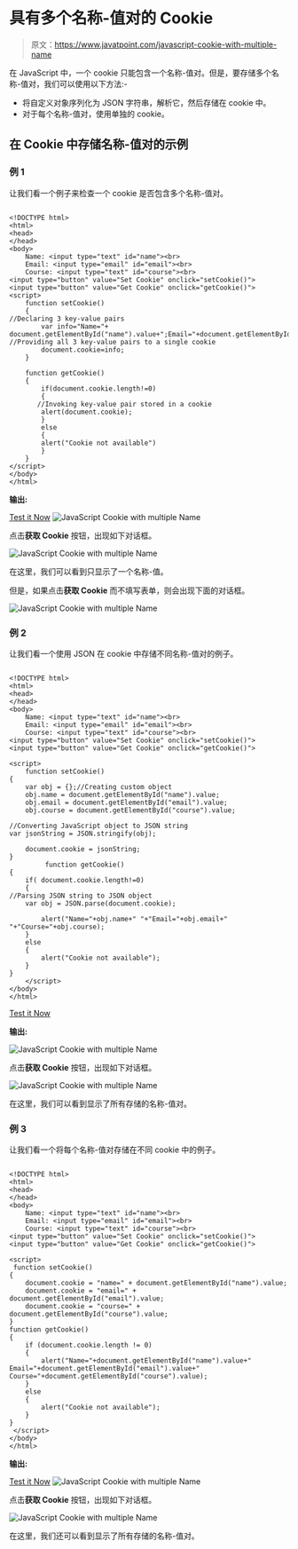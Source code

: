 # 具有多个名称-值对的 Cookie

> 原文：<https://www.javatpoint.com/javascript-cookie-with-multiple-name>

在 JavaScript 中，一个 cookie 只能包含一个名称-值对。但是，要存储多个名称-值对，我们可以使用以下方法:-

*   将自定义对象序列化为 JSON 字符串，解析它，然后存储在 cookie 中。
*   对于每个名称-值对，使用单独的 cookie。

## 在 Cookie 中存储名称-值对的示例

### 例 1

让我们看一个例子来检查一个 cookie 是否包含多个名称-值对。

```

<!DOCTYPE html>
<html>
<head>
</head>
<body>
    Name: <input type="text" id="name"><br>
    Email: <input type="email" id="email"><br>
    Course: <input type="text" id="course"><br>
<input type="button" value="Set Cookie" onclick="setCookie()">
<input type="button" value="Get Cookie" onclick="getCookie()">
<script>
    function setCookie()
    {
//Declaring 3 key-value pairs
        var info="Name="+ document.getElementById("name").value+";Email="+document.getElementById("email").value+";Course="+document.getElementById("course").value;
//Providing all 3 key-value pairs to a single cookie
        document.cookie=info;
    }

    function getCookie()
    {
        if(document.cookie.length!=0)
        {
       //Invoking key-value pair stored in a cookie
        alert(document.cookie);
        }
        else
        {
        alert("Cookie not available")
        }
    }
</script>
</body>
</html>

```

**输出:**

[Test it Now](https://www.javatpoint.com/oprweb/test.jsp?filename=JavaScriptCookiewithmultipleNameExample1) ![JavaScript Cookie with multiple Name](img/538ea17ee0e19f23c95afdaee9be990e.png)

点击**获取 Cookie** 按钮，出现如下对话框。

![JavaScript Cookie with multiple Name](img/73419812c3b2dff34d2f211b148bbd57.png)

在这里，我们可以看到只显示了一个名称-值。

但是，如果点击**获取 Cookie** 而不填写表单，则会出现下面的对话框。

![JavaScript Cookie with multiple Name](img/10de2f445f86541c46845e81807595ec.png)

### 例 2

让我们看一个使用 JSON 在 cookie 中存储不同名称-值对的例子。

```

<!DOCTYPE html>
<html>
<head>
</head>
<body>
    Name: <input type="text" id="name"><br>
    Email: <input type="email" id="email"><br>
    Course: <input type="text" id="course"><br>
<input type="button" value="Set Cookie" onclick="setCookie()">
<input type="button" value="Get Cookie" onclick="getCookie()">

<script>
    function setCookie()
{
    var obj = {};//Creating custom object
    obj.name = document.getElementById("name").value;
    obj.email = document.getElementById("email").value;
    obj.course = document.getElementById("course").value;

//Converting JavaScript object to JSON string    
var jsonString = JSON.stringify(obj);

    document.cookie = jsonString;
}
         function getCookie()
{
    if( document.cookie.length!=0)
    {
//Parsing JSON string to JSON object
    var obj = JSON.parse(document.cookie);

        alert("Name="+obj.name+" "+"Email="+obj.email+" "+"Course="+obj.course);
    }
    else
    {
        alert("Cookie not available");
    }
}
    </script>
</body>
</html>

```

[Test it Now](https://www.javatpoint.com/oprweb/test.jsp?filename=JavaScriptCookiewithmultipleNameExample2)

**输出:**

![JavaScript Cookie with multiple Name](img/fbaa4fb4df74418798b20df39ed60463.png)

点击**获取 Cookie** 按钮，出现如下对话框。

![JavaScript Cookie with multiple Name](img/df1664726cb0a1ddaf4ba63822e11660.png)

在这里，我们可以看到显示了所有存储的名称-值对。

### 例 3

让我们看一个将每个名称-值对存储在不同 cookie 中的例子。

```

<!DOCTYPE html>
<html>
<head>
</head>
<body>
    Name: <input type="text" id="name"><br>
    Email: <input type="email" id="email"><br>
    Course: <input type="text" id="course"><br>
<input type="button" value="Set Cookie" onclick="setCookie()">
<input type="button" value="Get Cookie" onclick="getCookie()">

<script>
 function setCookie()
{
    document.cookie = "name=" + document.getElementById("name").value;
    document.cookie = "email=" + document.getElementById("email").value;
    document.cookie = "course=" + document.getElementById("course").value;
}
function getCookie()
{
    if (document.cookie.length != 0)
    {
        alert("Name="+document.getElementById("name").value+" Email="+document.getElementById("email").value+" Course="+document.getElementById("course").value);
    }    
    else
    {
        alert("Cookie not available");
    }
}   
 </script>
</body>
</html>

```

**输出:**

[Test it Now](https://www.javatpoint.com/oprweb/test.jsp?filename=JavaScriptCookiewithmultipleNameExample3) ![JavaScript Cookie with multiple Name](img/152aaa15a1e03f7ec39296acefefe6c6.png)

点击**获取 Cookie** 按钮，出现如下对话框。

![JavaScript Cookie with multiple Name](img/72727e6874a8c81bec3ca89a1bb692b2.png)

在这里，我们还可以看到显示了所有存储的名称-值对。